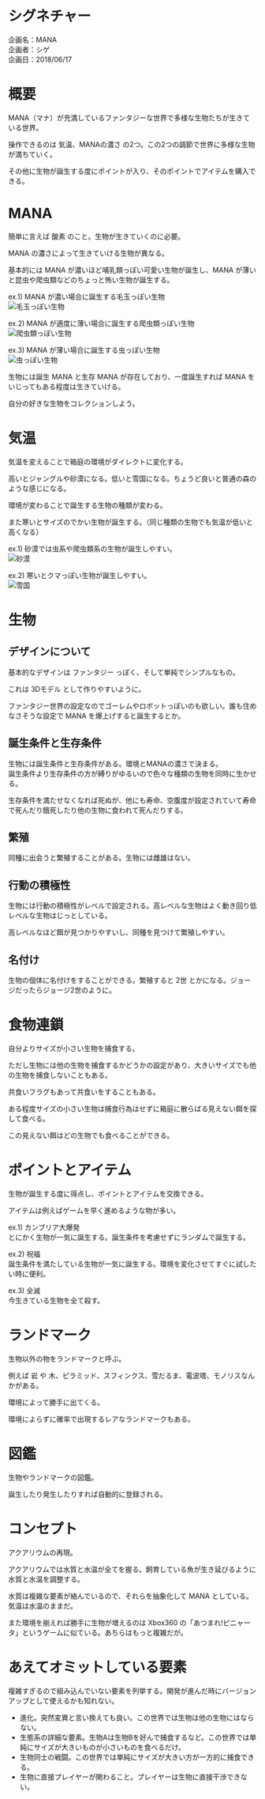 # シグネチャー

企画名：MANA  
企画者：シゲ  
企画日：2018/06/17  

# 概要
 
 MANA（マナ）が充満しているファンタジーな世界で多様な生物たちが生きている世界。
 
 操作できるのは 気温、MANAの濃さ の2つ。この2つの調節で世界に多様な生物が満ちていく。
 
 その他に生物が誕生する度にポイントが入り、そのポイントでアイテムを購入できる。
 
# MANA 
 
 簡単に言えば 酸素 のこと。生物が生きていくのに必要。
 
 MANA の濃さによって生きていける生物が異なる。
 
 基本的には MANA が濃いほど哺乳類っぽい可愛い生物が誕生し、MANA が薄いと昆虫や爬虫類などのちょっと怖い生物が誕生する。
 
 ex.1) MANA が濃い場合に誕生する毛玉っぽい生物  
![毛玉っぽい生物](https://raw.githubusercontent.com/oumiya/planning_session/master/%E7%AC%AC001%E5%9B%9E/%E8%A6%8B%E3%82%8B%E3%81%A0%E3%81%91%E7%AE%B1%E5%BA%AD/%E3%82%A2%E3%82%A4%E3%83%87%E3%82%A2/MANA_images/mana001.png)
 
 ex.2) MANA が適度に薄い場合に誕生する爬虫類っぽい生物  
![爬虫類っぽい生物](https://raw.githubusercontent.com/oumiya/planning_session/master/%E7%AC%AC001%E5%9B%9E/%E8%A6%8B%E3%82%8B%E3%81%A0%E3%81%91%E7%AE%B1%E5%BA%AD/%E3%82%A2%E3%82%A4%E3%83%87%E3%82%A2/MANA_images/mana002.png)
 
 ex.3) MANA が薄い場合に誕生する虫っぽい生物  
![虫っぽい生物](https://raw.githubusercontent.com/oumiya/planning_session/master/%E7%AC%AC001%E5%9B%9E/%E8%A6%8B%E3%82%8B%E3%81%A0%E3%81%91%E7%AE%B1%E5%BA%AD/%E3%82%A2%E3%82%A4%E3%83%87%E3%82%A2/MANA_images/mana003.png)
 
 生物には誕生 MANA と生存 MANA が存在しており、一度誕生すれば MANA をいじってもある程度は生きていける。
 
 自分の好きな生物をコレクションしよう。
 
# 気温
 
 気温を変えることで箱庭の環境がダイレクトに変化する。
 
 高いとジャングルや砂漠になる。低いと雪国になる。ちょうど良いと普通の森のような感じになる。
 
 環境が変わることで誕生する生物の種類が変わる。
 
 また寒いとサイズのでかい生物が誕生する。（同じ種類の生物でも気温が低いと高くなる）
 
 ex.1) 砂漠では虫系や爬虫類系の生物が誕生しやすい。  
![砂漠](https://raw.githubusercontent.com/oumiya/planning_session/master/%E7%AC%AC001%E5%9B%9E/%E8%A6%8B%E3%82%8B%E3%81%A0%E3%81%91%E7%AE%B1%E5%BA%AD/%E3%82%A2%E3%82%A4%E3%83%87%E3%82%A2/MANA_images/mana004.png)
 
 ex.2) 寒いとクマっぽい生物が誕生しやすい。  
![雪国](https://raw.githubusercontent.com/oumiya/planning_session/master/%E7%AC%AC001%E5%9B%9E/%E8%A6%8B%E3%82%8B%E3%81%A0%E3%81%91%E7%AE%B1%E5%BA%AD/%E3%82%A2%E3%82%A4%E3%83%87%E3%82%A2/MANA_images/mana005.png)
 
# 生物
 
## デザインについて
 
 基本的なデザインは ファンタジー っぽく、そして単純でシンプルなもの。
 
 これは 3Dモデル として作りやすいように。
 
 ファンタジー世界の設定なのでゴーレムやロボットっぽいのも欲しい。誰も住めなさそうな設定で MANA を爆上げすると誕生するとか。
 
## 誕生条件と生存条件
 
 生物には誕生条件と生存条件がある。環境とMANAの濃さで決まる。  
 誕生条件より生存条件の方が縛りがゆるいので色々な種類の生物を同時に生かせる。
 
 生存条件を満たせなくなれば死ぬが、他にも寿命、空腹度が設定されていて寿命で死んだり餓死したり他の生物に食われて死んだりする。
 
## 繁殖
 
 同種に出会うと繁殖することがある。生物には雌雄はない。
 
## 行動の積極性
 
 生物には行動の積極性がレベルで設定される。高レベルな生物はよく動き回り低レベルな生物はじっとしている。
 
 高レベルなほど餌が見つかりやすいし、同種を見つけて繁殖しやすい。
 
## 名付け
 
 生物の個体に名付けをすることができる。繁殖すると 2世 とかになる。ジョージだったらジョージ2世のように。
 
# 食物連鎖
 
 自分よりサイズが小さい生物を捕食する。
 
 ただし生物には他の生物を捕食するかどうかの設定があり、大きいサイズでも他の生物を捕食しないこともある。
 
 共食いフラグもあって共食いをすることもある。
 
 ある程度サイズの小さい生物は捕食行為はせずに箱庭に散らばる見えない餌を探して食べる。
 
 この見えない餌はどの生物でも食べることができる。
 
# ポイントとアイテム
 
 生物が誕生する度に得点し、ポイントとアイテムを交換できる。
 
 アイテムは例えばゲームを早く進めるような物が多い。
 
 ex.1) カンブリア大爆発  
 とにかく生物が一気に誕生する。誕生条件を考慮せずにランダムで誕生する。
 
 ex.2) 祝福  
 誕生条件を満たしている生物が一気に誕生する。環境を変化させてすぐに試したい時に便利。
 
 ex.3) 全滅  
 今生きている生物を全て殺す。
 
# ランドマーク
 
 生物以外の物をランドマークと呼ぶ。
 
 例えば 岩 や 木、ピラミッド、スフィンクス、雪だるま、電波塔、モノリスなんかがある。
 
 環境によって勝手に出てくる。
 
 環境によらずに確率で出現するレアなランドマークもある。
 
# 図鑑
 
 生物やランドマークの図鑑。
 
 誕生したり発生したりすれば自動的に登録される。
 
# コンセプト
 
 アクアリウムの再現。
 
 アクアリウムでは水質と水温が全てを握る。飼育している魚が生き延びるように水質と水温を調整する。
 
 水質は複雑な要素が絡んでいるので、それらを抽象化して MANA としている。気温は水温のままだ。
 
 また環境を揃えれば勝手に生物が増えるのは Xbox360 の「あつまれ!ピニャータ」というゲームに似ている。あちらはもっと複雑だが。
 
# あえてオミットしている要素
 
 複雑すぎるので組み込んでいない要素を列挙する。開発が進んだ時にバージョンアップとして使えるかも知れない。
 
- 進化。突然変異と言い換えても良い。この世界では生物は他の生物にはならない。
- 生態系の詳細な要素。生物Aは生物Bを好んで捕食するなど。この世界では単純にサイズが大きいものが小さいものを食べるだけ。
- 生物同士の戦闘。この世界では単純にサイズが大きい方が一方的に捕食できる。
- 生物に直接プレイヤーが関わること。プレイヤーは生物に直接干渉できない。

